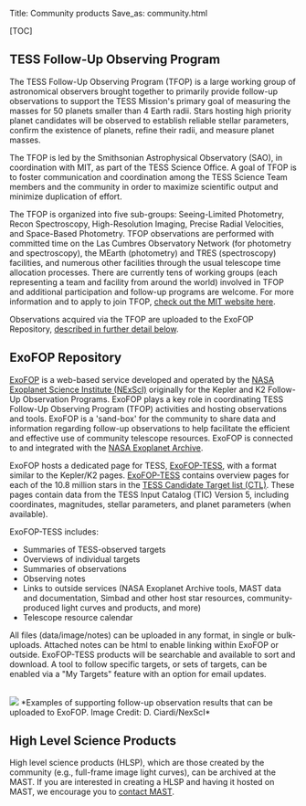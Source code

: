 Title: Community products
Save_as: community.html

[TOC]


## TESS Follow-Up Observing Program 
The TESS Follow-Up Observing Program (TFOP) is a large working group of astronomical observers brought together to primarily provide follow-up observations to support the TESS Mission's primary goal of measuring the masses for 50 planets smaller than 4 Earth radii. Stars hosting high priority planet candidates will be observed to establish reliable stellar parameters, confirm the existence of planets, refine their radii, and measure planet masses. 

The TFOP is led by the Smithsonian Astrophysical Observatory (SAO), in coordination with MIT, as part of the TESS Science Office. A goal of TFOP is to foster communication and coordination among the TESS Science Team members and the community in order to maximize scientific output and minimize duplication of effort. 

The TFOP is organized into five sub-groups: Seeing-Limited Photometry, Recon Spectroscopy, High-Resolution Imaging, Precise Radial Velocities, and Space-Based Photometry. TFOP observations are performed with committed time on the Las Cumbres Observatory Network (for photometry and spectroscopy), the MEarth (photometry) and TRES (spectroscopy) facilities, and numerous other facilities through the usual telescope time allocation processes. There are currently tens of working groups (each representing a team and facility from around the world) involved in TFOP and additional participation and follow-up programs are welcome. For more information and to apply to join TFOP, [check out the MIT website here](https://tess.mit.edu/followup/).

Observations acquired via the TFOP are uploaded to the ExoFOP Repository, [described in further detail below](community.html#exofop-repository).


## ExoFOP Repository
[ExoFOP](https://exofop.ipac.caltech.edu/) is a web-based service developed and operated by the [NASA Exoplanet Science Institute (NExScI)](http://nexsci.caltech.edu) originally for the Kepler and K2 Follow-Up Observation Programs. ExoFOP plays a key role in coordinating TESS Follow-Up Observing Program (TFOP) activities and hosting observations and tools. ExoFOP is a 'sand-box' for the community to share data and information regarding follow-up observations to help facilitate the efficient and effective use of community telescope resources. ExoFOP is connected to and integrated with the [NASA Exoplanet Archive](https://exoplanetarchive.ipac.caltech.edu).

ExoFOP hosts a dedicated page for TESS, [ExoFOP-TESS](https://exofop.ipac.caltech.edu/tess/), with a format similar to the Kepler/K2 pages. [ExoFOP-TESS](https://exofop.ipac.caltech.edu/tess/) contains overview pages for each of the 10.8 million stars in the [TESS Candidate Target list (CTL)](proposing-investigations.html#candidate-target-list-ctl). These pages contain data from the TESS Input Catalog (TIC) Version 5, including coordinates, magnitudes, stellar parameters, and planet parameters (when available). 

ExoFOP-TESS includes:

* Summaries of TESS-observed targets
* Overviews of individual targets
* Summaries of observations
* Observing notes
* Links to outside services (NASA Exoplanet Archive tools, MAST data and documentation, Simbad and other host star resources, community-produced light curves and products, and more)
* Telescope resource calendar

All files (data/image/notes) can be uploaded in any format, in single or bulk-uploads. Attached notes can be html to enable linking within ExoFOP or outside. ExoFOP-TESS products will be searchable and available to sort and download. A tool to follow specific targets, or sets of targets, can be enabled via a "My Targets" feature with an option for email updates.

<br/>
<img class="img-responsive" style="max-width:67%;" src="images/data/exoFOP_figures.png">
*Examples of supporting follow-up observation results that can be uploaded to ExoFOP. Image Credit: D. Ciardi/NexScI*
<br/>




## High Level Science Products

High level science products (HLSP), which are those created by the community (e.g., full-frame image light curves), can be archived at the MAST. If you are interested in creating a HLSP and having it hosted on MAST, we encourage you to [contact MAST](https://archive.stsci.edu/contacts.html).
